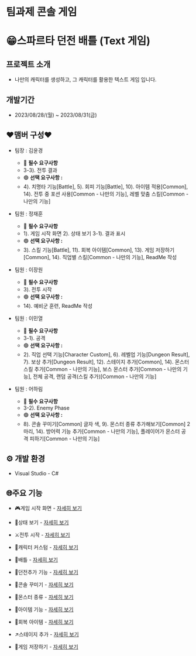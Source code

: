 # 팀과제 콘솔 게임


# 😁스파르타 던전 배틀 (Text 게임)


## 프로젝트 소개

- 나만의 캐릭터를 생성하고, 그 캐릭터를 활용한 텍스트 게임 입니다.


## 개발기간

- 2023/08/28/(월) ~ 2023/08/31(금)


## ❤맴버 구성❤

- 팀장 : 김윤경
    - 🔴 **필수 요구사항**
    - 3-3). 전투 결과
    - 🟢 **선택 요구사항 :**
    - 4). 치명타 기능[Battle], 5). 회피 기능[Battle], 10). 아이템 적용[Common], 14). 전투 중 포션 사용[Common - 나만의 기능], 레벨 맞춤 스킬[Common - 나만의 기능]
      
- 팀원 : 정재훈
    - 🔴 **필수 요구사항**
    - 1). 게임 시작 화면 2). 상태 보기 3-1). 결과 표시
    - 🟢 **선택 요구사항 :**
    - 3). 스킬 기능[Battle], 11). 회복 아이템[Common], 13). 게임 저장하기[Common], 14). 직업별 스킬[Common - 나만의 기능], ReadMe 작성
      
- 팀원 : 이장원
    - 🔴 **필수 요구사항**
    - 3). 전투 시작
    - 🟢 **선택 요구사항 :**
    - 14). 예비군 훈련, ReadMe 작성
        
- 팀원 : 이민열
    - 🔴 **필수 요구사항**
    - 3-1). 공격
    - 🟢 **선택 요구사항 :**
    - 2). 직업 선택 기능[Character Custom], 6). 레벨업 기능[Dungeon Result], 7). 보상 추가[Dungeon Result], 12). 스테이지 추가[Common], 14). 몬스터 스킬 추가[Common - 나만의 기능], 보스 몬스터 추가[Common - 나만의 기능], 전체 공격, 랜덤 공격(스킬 추가)[Common - 나만의 기능]
      
- 팀원 : 어하림
    - 🔴 **필수 요구사항**
    - 3-2). Enemy Phase
    - 🟢 **선택 요구사항 :**
    - 8). 콘솔 꾸미기[Common] 글자 색, 9). 몬스터 종류 추가해보기[Common] 2마리, 14). 방어력 기능 추가[Common - 나만의 기능], 플레이어가 몬스터 공격 피하기[Common - 나만의 기능]

## **⚙️ 개발 환경**

- Visual Studio - C#


## 🌐주요 기능

- 🎮게임 시작 화면  -  [자세히 보기](https://github.com/toadsam/TextGame/wiki/%EC%BA%90%EB%A6%AD%ED%84%B0)
    
    

- 💾상태 보기  -  [자세히 보기](https://github.com/toadsam/2-1teamproject/wiki/%EC%83%81%ED%83%9C-%EB%B3%B4%EA%B8%B0)

  
   
    

- ⚔️전투 시작  -  [자세히 보기](https://github.com/toadsam/2-1teamproject/wiki/%EC%A0%84%ED%88%AC-%EC%8B%9C%EC%9E%91)

  
   
    

- 🤡캐릭터 커스텀  -  [자세히 보기](https://github.com/toadsam/2-1teamproject/wiki/%EC%BA%90%EB%A6%AD%ED%84%B0-%EC%BB%A4%EC%8A%A4%ED%85%80)

  
   
    

- 🤺배틀  -  [자세히 보기](https://github.com/toadsam/2-1teamproject/wiki/%EB%B0%B0%EB%93%A4)

  
    
        

- 🦧던전추가 기능  -  [자세히 보기](https://github.com/toadsam/2-1teamproject/wiki/%EB%8D%98%EC%A0%84%EC%B6%94%EA%B0%80-%EA%B8%B0%EB%8A%A5)

  
    
        

- 🤪콘솔 꾸미기  -  [자세히 보기](https://github.com/toadsam/2-1teamproject/wiki/%EC%BD%98%EC%86%94-%EA%BE%B8%EB%AF%B8%EA%B8%B0)

  
    

- 🐯몬스터 종류  -  [자세히 보기](https://github.com/toadsam/2-1teamproject/wiki/%EB%AA%AC%EC%8A%A4%ED%84%B0-%EC%A2%85%EB%A5%98)

  
    

- 🧐아이템 기능  -  [자세히 보기](https://github.com/toadsam/2-1teamproject/wiki/%EC%95%84%EC%9D%B4%ED%85%9C-%EA%B8%B0%EB%8A%A5)

     
    

- 💖회복 아이템  -  [자세히 보기](https://github.com/toadsam/2-1teamproject/wiki/%ED%9A%8C%EB%B3%B5-%EC%95%84%EC%9D%B4%ED%85%9C)

  

- ↗️스테이지 추가  -  [자세히 보기](https://github.com/toadsam/2-1teamproject/wiki/%EC%8A%A4%ED%85%8C%EC%9D%B4%EC%A7%80-%EC%B6%94%EA%B0%80)

  
   

- 🚀게임 저장하기  -  [자세히 보기](https://github.com/toadsam/2-1teamproject/wiki/%EA%B2%8C%EC%9E%84-%EC%A0%80%EC%9E%A5%ED%95%98%EA%B8%B0)
   
